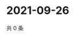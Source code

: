 # 2021-09-26

共 0 条

<!-- BEGIN WEIBO -->
<!-- 最后更新时间 Sun Sep 26 2021 21:13:52 GMT+0800 (China Standard Time) -->

<!-- END WEIBO -->
